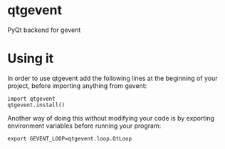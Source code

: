 qtgevent
========

PyQt backend for gevent


Using it
========

In order to use qtgevent add the following lines at the beginning
of your project, before importing anything from gevent:

    import qtgevent
    qtgevent.install()

Another way of doing this without modifying your code is by exporting environment variables before
running your program:

    export GEVENT_LOOP=qtgevent.loop.QtLoop

